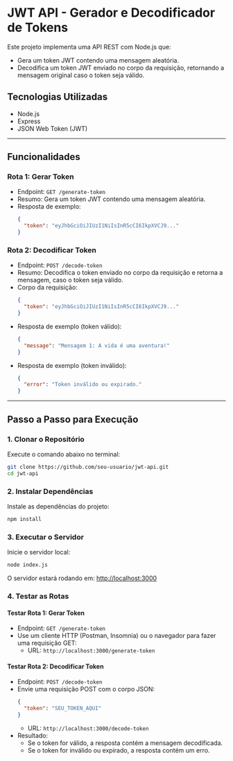 # JWT API - Gerador e Decodificador de Tokens

Este projeto implementa uma API REST com Node.js que:
- Gera um token JWT contendo uma mensagem aleatória.
- Decodifica um token JWT enviado no corpo da requisição, retornando a mensagem original caso o token seja válido.

## Tecnologias Utilizadas
- Node.js
- Express
- JSON Web Token (JWT)

---

## Funcionalidades

### Rota 1: Gerar Token
- Endpoint: `GET /generate-token`
- Resumo: Gera um token JWT contendo uma mensagem aleatória.
- Resposta de exemplo:
  ```json
  {
    "token": "eyJhbGciOiJIUzI1NiIsInR5cCI6IkpXVCJ9..."
  }
  ```

### Rota 2: Decodificar Token
- Endpoint: `POST /decode-token`
- Resumo: Decodifica o token enviado no corpo da requisição e retorna a mensagem, caso o token seja válido.
- Corpo da requisição:
  ```json
  {
    "token": "eyJhbGciOiJIUzI1NiIsInR5cCI6IkpXVCJ9..."
  }
  ```
- Resposta de exemplo (token válido):
  ```json
  {
    "message": "Mensagem 1: A vida é uma aventura!"
  }
  ```
- Resposta de exemplo (token inválido):
  ```json
  {
    "error": "Token inválido ou expirado."
  }
  ```

---

## Passo a Passo para Execução

### 1. Clonar o Repositório
Execute o comando abaixo no terminal:
```bash
git clone https://github.com/seu-usuario/jwt-api.git
cd jwt-api
```

### 2. Instalar Dependências
Instale as dependências do projeto:
```bash
npm install
```

### 3. Executar o Servidor
Inicie o servidor local:
```bash
node index.js
```
O servidor estará rodando em: [http://localhost:3000](http://localhost:3000)

### 4. Testar as Rotas

#### Testar Rota 1: Gerar Token
- Endpoint: `GET /generate-token`
- Use um cliente HTTP (Postman, Insomnia) ou o navegador para fazer uma requisição GET:
  - URL: `http://localhost:3000/generate-token`

#### Testar Rota 2: Decodificar Token
- Endpoint: `POST /decode-token`
- Envie uma requisição POST com o corpo JSON:
  ```json
  {
    "token": "SEU_TOKEN_AQUI"
  }
  ```
  - URL: `http://localhost:3000/decode-token`
- Resultado:
  - Se o token for válido, a resposta contém a mensagem decodificada.
  - Se o token for inválido ou expirado, a resposta contém um erro.

